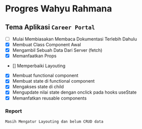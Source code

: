 # Progres Wahyu Rahmana
## Tema Aplikasi `Career Portal`
- [ ] Mulai Membiasakan Membaca Dokumentasi Terlebih Dahulu
- [x] Membuat Class Component Awal
- [x] Mengambil Sebuah Data Dari Server (fetch)
- [x] Memanfaatkan Props
- [] Memperbaiki Layouting
- [x] Membuat functional component
- [x] Membuat state di functional component
- [x] Mengakses state di child
- [x] Mengupdate nilai state dengan onclick pada hooks useState
- [x] Memanfatkan reusable components

### Report
`Masih Mengatur Layouting dan belum CRUD data`